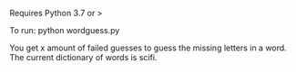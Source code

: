Requires Python 3.7 or >

To run: python wordguess.py

You get x amount of failed guesses to guess the missing letters in a word.  The current dictionary of words is scifi.
